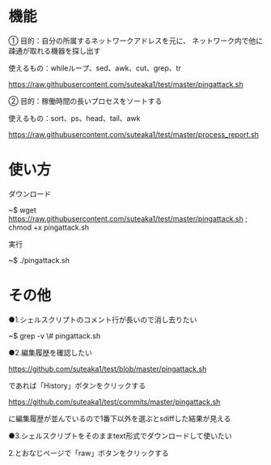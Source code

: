 # 機能
①
目的：自分の所属するネットワークアドレスを元に、
ネットワーク内で他に疎通が取れる機器を探し出す


使えるもの：whileループ、sed、awk、cut、grep、tr


https://raw.githubusercontent.com/suteaka1/test/master/pingattack.sh

②
目的：稼働時間の長いプロセスをソートする


使えるもの：sort、ps、head、tail、awk


https://raw.githubusercontent.com/suteaka1/test/master/process_report.sh

# 使い方
ダウンロード


~$ wget https://raw.githubusercontent.com/suteaka1/test/master/pingattack.sh ; chmod +x pingattack.sh


実行


~$ ./pingattack.sh


# その他

●1.シェルスクリプトのコメント行が長いので消し去りたい
 
 ~$ grep -v \\# pingattack.sh
 
 
●2.編集履歴を確認したい

https://github.com/suteaka1/test/blob/master/pingattack.sh

であれば「History」ボタンをクリックする

https://github.com/suteaka1/test/commits/master/pingattack.sh

に編集履歴が並んでいるので1番下以外を選ぶとsdiffした結果が見える


●3.シェルスクリプトをそのままtext形式でダウンロードして使いたい

 2.とおなじページで「raw」ボタンをクリックする
